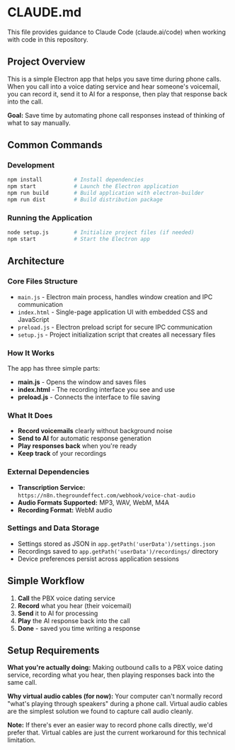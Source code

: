 # CLAUDE.md

This file provides guidance to Claude Code (claude.ai/code) when working with code in this repository.

## Project Overview

This is a simple Electron app that helps you save time during phone calls. When you call into a voice dating service and hear someone's voicemail, you can record it, send it to AI for a response, then play that response back into the call.

**Goal:** Save time by automating phone call responses instead of thinking of what to say manually.

## Common Commands

### Development
```bash
npm install          # Install dependencies
npm start            # Launch the Electron application
npm run build        # Build application with electron-builder
npm run dist         # Build distribution package
```

### Running the Application
```bash
node setup.js        # Initialize project files (if needed)
npm start            # Start the Electron app
```

## Architecture

### Core Files Structure
- `main.js` - Electron main process, handles window creation and IPC communication
- `index.html` - Single-page application UI with embedded CSS and JavaScript
- `preload.js` - Electron preload script for secure IPC communication
- `setup.js` - Project initialization script that creates all necessary files

### How It Works

The app has three simple parts:
- **main.js** - Opens the window and saves files
- **index.html** - The recording interface you see and use
- **preload.js** - Connects the interface to file saving

### What It Does
- **Record voicemails** clearly without background noise
- **Send to AI** for automatic response generation  
- **Play responses back** when you're ready
- **Keep track** of your recordings

### External Dependencies
- **Transcription Service:** `https://n8n.thegroundeffect.com/webhook/voice-chat-audio`
- **Audio Formats Supported:** MP3, WAV, WebM, M4A
- **Recording Format:** WebM audio

### Settings and Data Storage
- Settings stored as JSON in `app.getPath('userData')/settings.json`
- Recordings saved to `app.getPath('userData')/recordings/` directory
- Device preferences persist across application sessions

## Simple Workflow
1. **Call** the PBX voice dating service
2. **Record** what you hear (their voicemail)
3. **Send** it to AI for processing  
4. **Play** the AI response back into the call
5. **Done** - saved you time writing a response

## Setup Requirements

**What you're actually doing:** Making outbound calls to a PBX voice dating service, recording what you hear, then playing responses back into the same call.

**Why virtual audio cables (for now):** Your computer can't normally record "what's playing through speakers" during a phone call. Virtual audio cables are the simplest solution we found to capture call audio cleanly.

**Note:** If there's ever an easier way to record phone calls directly, we'd prefer that. Virtual cables are just the current workaround for this technical limitation.
